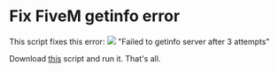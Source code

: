 # Fix FiveM getinfo error
This script fixes this error:
<img src="https://forum.cfx.re/uploads/default/original/3X/4/9/49a22b5a6e3a3c83dcec1c2dac42e46e066e49ab.png">
"Failed to getinfo server after 3 attempts"

Download <a href="https://github.com/125K/FIX-FiveM-getinfo-error/blob/master/fix-fivem.cmd">this</a> script and run it. That's all.
